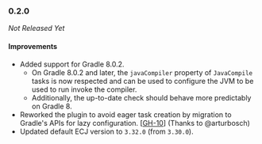 ### 0.2.0

_Not Released Yet_

#### Improvements

- Added support for Gradle 8.0.2.
  - On Gradle 8.0.2 and later, the `javaCompiler` property of `JavaCompile`
    tasks is now respected and can be used to configure the JVM to be used to
    run invoke the compiler.
  - Additionally, the up-to-date check should behave more predictably on Gradle 8.
- Reworked the plugin to avoid eager task creation by migration to Gradle's APIs
  for lazy configuration. [[GH-10](https://github.com/TheMrMilchmann/gradle-ecj/pull/10)] (Thanks to @arturbosch)
- Updated default ECJ version to `3.32.0` (from `3.30.0`).